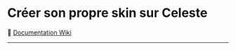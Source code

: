 # Créer son propre skin sur Celeste

🔗 [Documentation Wiki]([https://github.com/Valou04/Documentation-Celeste-Skin/wiki])

---
